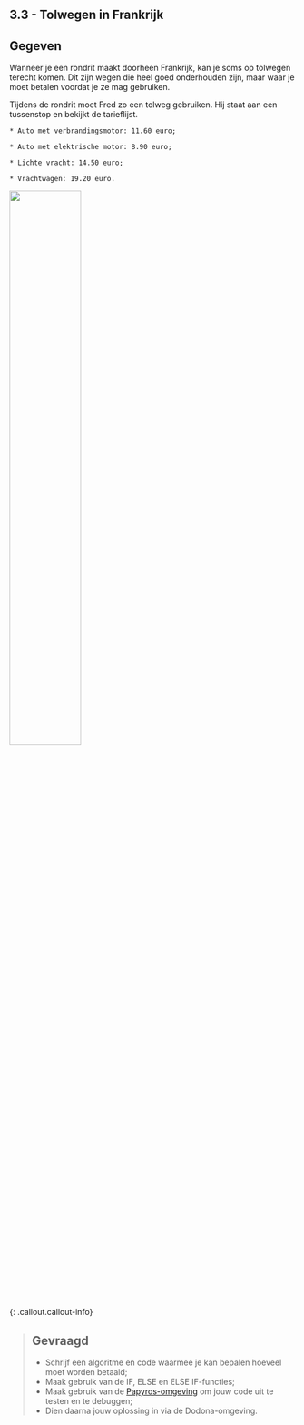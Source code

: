 ## 3.3 - Tolwegen in Frankrijk

## Gegeven

Wanneer je een rondrit maakt doorheen Frankrijk, kan je soms op tolwegen terecht komen. Dit zijn wegen die heel goed onderhouden zijn, 
maar waar je moet betalen voordat je ze mag gebruiken. 

Tijdens de rondrit moet Fred zo een tolweg gebruiken. Hij staat aan een tussenstop en bekijkt de tarieflijst. 


```
* Auto met verbrandingsmotor: 11.60 euro; 

* Auto met elektrische motor: 8.90 euro; 

* Lichte vracht: 14.50 euro; 

* Vrachtwagen: 19.20 euro. 

```

<img src="https://images.pexels.com/photos/315938/pexels-photo-315938.jpeg?auto=compress&cs=tinysrgb&w=1260&h=750&dpr=1" width="50%"/>

{: .callout.callout-info}
> ## Gevraagd
> * Schrijf een algoritme en code waarmee je kan bepalen hoeveel moet worden betaald; 
> * Maak gebruik van de IF, ELSE en ELSE IF-functies; 
> * Maak gebruik van de [Papyros-omgeving](https://papyros.dodona.be/?locale=nl&language=JavaScript) om jouw code uit te testen en te debuggen;
> * Dien daarna jouw oplossing in via de Dodona-omgeving. 

